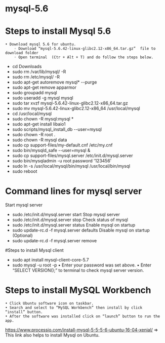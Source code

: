 # mysql-5.6

# Steps to install Mysql 5.6

    • Download mysql 5.6 for ubuntu.
        ◦ Download “mysql-5.6.42-linux-glibc2.12-x86_64.tar.gz”  file to download folder 
        ◦ Open terminal  (Ctr + Alt + T) and do follow the steps below.
- cd Downloads 
- sudo rm /var/lib/mysql/ -R
- sudo rm /etc/mysql/ -R
- sudo apt-get autoremove mysql* --purge
- sudo apt-get remove apparmor
- sudo groupadd mysql
- sudo useradd -g mysql mysql
- sudo tar xvzf mysql-5.6.42-linux-glibc2.12-x86_64.tar.gz 
- sudo mv mysql-5.6.42-linux-glibc2.12-x86_64 /usr/local/mysql
- cd /usr/local/mysql
- sudo chown -R mysql:mysql *
- sudo apt-get install libaio1
- sudo scripts/mysql_install_db --user=mysql
- sudo chown -R root .
- sudo chown -R mysql data
- sudo cp support-files/my-default.cnf /etc/my.cnf
- sudo bin/mysqld_safe --user=mysql &
- sudo cp support-files/mysql.server /etc/init.d/mysql.server
- sudo bin/mysqladmin -u root password '123456'
- sudo ln -s /usr/local/mysql/bin/mysql /usr/local/bin/mysql
- sudo reboot


# Command lines for mysql server
Start mysql server
- sudo /etc/init.d/mysql.server start
Stop mysql server
- sudo /etc/init.d/mysql.server stop
Check status of mysql
- sudo /etc/init.d/mysql.server status
Enable mysql on startup
- sudo update-rc.d -f mysql.server defaults
Disable mysql on startup (Optional)
- sudo update-rc.d -f mysql.server remove

#Steps to install Mysql client
- sudo apt install mysql-client-core-5.7
- sudo mysql -u root -p
    • Enter your password was set above.
    • Enter “SELECT VERSION();” to terminal to check mysql server version.

# Steps to install MySQL Workbench
    • Click Ubuntu software icon on taskbar.
    • Search and select to “MySQL Workbench” then install by click “install” button.
    • After the software was installed click on “launch” button to run the app.

https://www.processio.com/install-mysql-5-5-5-6-ubuntu-16-04-xenial/ => This link also helps to install Mysql on Ubuntu.
